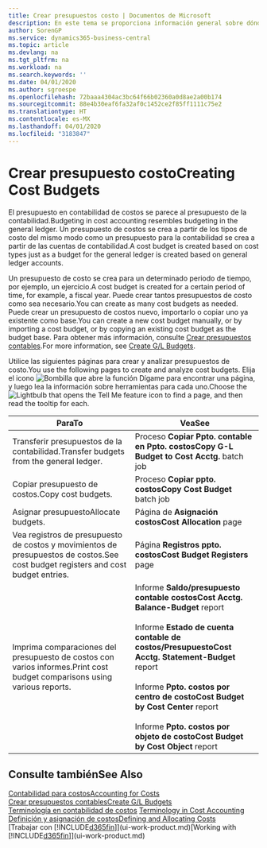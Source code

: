 ```yaml
---
title: Crear presupuestos costo | Documentos de Microsoft
description: En este tema se proporciona información general sobre dónde crear y analizar presupuestos de costos.
author: SorenGP
ms.service: dynamics365-business-central
ms.topic: article
ms.devlang: na
ms.tgt_pltfrm: na
ms.workload: na
ms.search.keywords: ''
ms.date: 04/01/2020
ms.author: sgroespe
ms.openlocfilehash: 72baaa4304ac3bc64f66b02360a0d8ae2a00b174
ms.sourcegitcommit: 88e4b30eaf6fa32af0c1452ce2f85ff1111c75e2
ms.translationtype: HT
ms.contentlocale: es-MX
ms.lasthandoff: 04/01/2020
ms.locfileid: "3183847"
---
```

# <a name="creating-cost-budgets"></a><span data-ttu-id="497c8-103">Crear presupuesto costo</span><span class="sxs-lookup"><span data-stu-id="497c8-103">Creating Cost Budgets</span></span>
<span data-ttu-id="497c8-104">El presupuesto en contabilidad de costos se parece al presupuesto de la contabilidad.</span><span class="sxs-lookup"><span data-stu-id="497c8-104">Budgeting in cost accounting resembles budgeting in the general ledger.</span></span> <span data-ttu-id="497c8-105">Un presupuesto de costos se crea a partir de los tipos de costo del mismo modo como un presupuesto para la contabilidad se crea a partir de las cuentas de contabilidad.</span><span class="sxs-lookup"><span data-stu-id="497c8-105">A cost budget is created based on cost types just as a budget for the general ledger is created based on general ledger accounts.</span></span>  

<span data-ttu-id="497c8-106">Un presupuesto de costo se crea para un determinado periodo de tiempo, por ejemplo, un ejercicio.</span><span class="sxs-lookup"><span data-stu-id="497c8-106">A cost budget is created for a certain period of time, for example, a fiscal year.</span></span> <span data-ttu-id="497c8-107">Puede crear tantos presupuestos de costo como sea necesario.</span><span class="sxs-lookup"><span data-stu-id="497c8-107">You can create as many cost budgets as needed.</span></span> <span data-ttu-id="497c8-108">Puede crear un presupuesto de costos nuevo, importarlo o copiar uno ya existente como base.</span><span class="sxs-lookup"><span data-stu-id="497c8-108">You can create a new cost budget manually, or by importing a cost budget, or by copying an existing cost budget as the budget base.</span></span> <span data-ttu-id="497c8-109">Para obtener más información, consulte [Crear presupuestos contables](finance-how-create-budgets.md).</span><span class="sxs-lookup"><span data-stu-id="497c8-109">For more information, see [Create G/L Budgets](finance-how-create-budgets.md).</span></span>

<span data-ttu-id="497c8-110">Utilice las siguientes páginas para crear y analizar presupuestos de costo.</span><span class="sxs-lookup"><span data-stu-id="497c8-110">You use the following pages to create and analyze cost budgets.</span></span> <span data-ttu-id="497c8-111">Elija el icono ![Bombilla que abre la función Dígame](media/ui-search/search_small.png "Dígame qué desea hacer") para encontrar una página, y luego lea la información sobre herramientas para cada uno.</span><span class="sxs-lookup"><span data-stu-id="497c8-111">Choose the ![Lightbulb that opens the Tell Me feature](media/ui-search/search_small.png "Tell me what you want to do") icon to find a page, and then read the tooltip for each.</span></span>

|<span data-ttu-id="497c8-112">Para</span><span class="sxs-lookup"><span data-stu-id="497c8-112">To</span></span>|<span data-ttu-id="497c8-113">Vea</span><span class="sxs-lookup"><span data-stu-id="497c8-113">See</span></span>|  
|--------|---------|  
|<span data-ttu-id="497c8-114">Transferir presupuestos de la contabilidad.</span><span class="sxs-lookup"><span data-stu-id="497c8-114">Transfer budgets from the general ledger.</span></span>|<span data-ttu-id="497c8-115">Proceso **Copiar Ppto. contable en Ppto. costos**</span><span class="sxs-lookup"><span data-stu-id="497c8-115">**Copy G-L Budget to Cost Acctg.** batch job</span></span>|  
|<span data-ttu-id="497c8-116">Copiar presupuesto de costos.</span><span class="sxs-lookup"><span data-stu-id="497c8-116">Copy cost budgets.</span></span>|<span data-ttu-id="497c8-117">Proceso **Copiar ppto. costos**</span><span class="sxs-lookup"><span data-stu-id="497c8-117">**Copy Cost Budget** batch job</span></span>|  
|<span data-ttu-id="497c8-118">Asignar presupuesto</span><span class="sxs-lookup"><span data-stu-id="497c8-118">Allocate budgets.</span></span>|<span data-ttu-id="497c8-119">Página de **Asignación costos**</span><span class="sxs-lookup"><span data-stu-id="497c8-119">**Cost Allocation** page</span></span>|  
|<span data-ttu-id="497c8-120">Vea registros de presupuesto de costos y movimientos de presupuestos de costos.</span><span class="sxs-lookup"><span data-stu-id="497c8-120">See cost budget registers and cost budget entries.</span></span>|<span data-ttu-id="497c8-121">Página **Registros ppto. costos**</span><span class="sxs-lookup"><span data-stu-id="497c8-121">**Cost Budget Registers** page</span></span>|  
|<span data-ttu-id="497c8-122">Imprima comparaciones del presupuesto de costos con varios informes.</span><span class="sxs-lookup"><span data-stu-id="497c8-122">Print cost budget comparisons using various reports.</span></span>|<span data-ttu-id="497c8-123">Informe **Saldo/presupuesto contable costos**</span><span class="sxs-lookup"><span data-stu-id="497c8-123">**Cost Acctg. Balance-Budget** report</span></span><br /><br /> <span data-ttu-id="497c8-124">Informe **Estado de cuenta contable de costos/Presupuesto**</span><span class="sxs-lookup"><span data-stu-id="497c8-124">**Cost Acctg. Statement-Budget** report</span></span><br /><br /> <span data-ttu-id="497c8-125">Informe **Ppto. costos por centro de costo**</span><span class="sxs-lookup"><span data-stu-id="497c8-125">**Cost Budget by Cost Center** report</span></span><br /><br /> <span data-ttu-id="497c8-126">Informe **Ppto. costos por objeto de costo**</span><span class="sxs-lookup"><span data-stu-id="497c8-126">**Cost Budget by Cost Object** report</span></span>|  

## <a name="see-also"></a><span data-ttu-id="497c8-127">Consulte también</span><span class="sxs-lookup"><span data-stu-id="497c8-127">See Also</span></span>  
[<span data-ttu-id="497c8-128">Contabilidad para costos</span><span class="sxs-lookup"><span data-stu-id="497c8-128">Accounting for Costs</span></span>](finance-manage-cost-accounting.md)  
[<span data-ttu-id="497c8-129">Crear presupuestos contables</span><span class="sxs-lookup"><span data-stu-id="497c8-129">Create G/L Budgets</span></span>](finance-how-create-budgets.md)  
<span data-ttu-id="497c8-130">[Terminología en contabilidad de costos](finance-terminology-in-cost-accounting.md) </span><span class="sxs-lookup"><span data-stu-id="497c8-130">[Terminology in Cost Accounting](finance-terminology-in-cost-accounting.md) </span></span>  
[<span data-ttu-id="497c8-131">Definición y asignación de costos</span><span class="sxs-lookup"><span data-stu-id="497c8-131">Defining and Allocating Costs</span></span>](finance-define-and-allocate-costs.md)  
<span data-ttu-id="497c8-132">[Trabajar con [!INCLUDE[d365fin](includes/d365fin_md.md)]](ui-work-product.md)</span><span class="sxs-lookup"><span data-stu-id="497c8-132">[Working with [!INCLUDE[d365fin](includes/d365fin_md.md)]](ui-work-product.md)</span></span>
